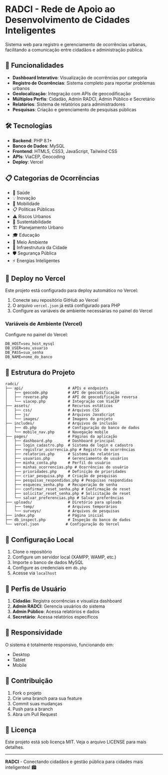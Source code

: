 # RADCI - Rede de Apoio ao Desenvolvimento de Cidades Inteligentes

Sistema web para registro e gerenciamento de ocorrências urbanas, facilitando a comunicação entre cidadãos e administração pública.

## 🚀 Funcionalidades

- **Dashboard Interativo**: Visualização de ocorrências por categoria
- **Registro de Ocorrências**: Sistema completo para reportar problemas urbanos
- **Geolocalização**: Integração com APIs de geocodificação
- **Múltiplos Perfis**: Cidadão, Admin RADCI, Admin Público e Secretário
- **Relatórios**: Sistema de relatórios para administradores
- **Pesquisas**: Criação e gerenciamento de pesquisas públicas

## 🛠️ Tecnologias

- **Backend**: PHP 8.1+
- **Banco de Dados**: MySQL
- **Frontend**: HTML5, CSS3, JavaScript, Tailwind CSS
- **APIs**: ViaCEP, Geocoding
- **Deploy**: Vercel

## 📋 Categorias de Ocorrências

- 🏥 Saúde
- 💡 Inovação
- 🚗 Mobilidade
- 📋 Políticas Públicas
- ⚠️ Riscos Urbanos
- 🌱 Sustentabilidade
- 🏗️ Planejamento Urbano
- 🎓 Educação
- 🌿 Meio Ambiente
- 🏢 Infraestrutura da Cidade
- 🛡️ Segurança Pública
- ⚡ Energias Inteligentes

## 🚀 Deploy no Vercel

Este projeto está configurado para deploy automático no Vercel:

1. Conecte seu repositório GitHub ao Vercel
2. O arquivo `vercel.json` já está configurado para PHP
3. Configure as variáveis de ambiente necessárias no painel do Vercel

### Variáveis de Ambiente (Vercel)

Configure no painel do Vercel:

```
DB_HOST=seu_host_mysql
DB_USER=seu_usuario
DB_PASS=sua_senha
DB_NAME=nome_do_banco
```

## 📁 Estrutura do Projeto

```
radci/
├── api/                    # APIs e endpoints
│   ├── geocode.php         # API de geocodificação
│   ├── reverse.php         # API de geocodificação reversa
│   └── viacep.php          # Integração com ViaCEP
├── assets/                 # Recursos estáticos
│   ├── css/                # Arquivos CSS
│   ├── js/                 # Arquivos JavaScript
│   └── images/             # Imagens do projeto
├── includes/               # Arquivos de inclusão
│   ├── db.php              # Configuração do banco de dados
│   └── mobile_nav.php      # Navegação mobile
├── pages/                  # Páginas da aplicação
│   ├── dashboard.php       # Dashboard principal
│   ├── login_cadastro.php  # Sistema de login e cadastro
│   ├── registrar_ocorrencia.php # Registro de ocorrências
│   ├── relatorios.php      # Sistema de relatórios
│   ├── usuarios.php        # Gerenciamento de usuários
│   ├── minha_conta.php     # Perfil do usuário
│   ├── minhas_ocorrencias.php # Ocorrências do usuário
│   ├── prioridades.php     # Definição de prioridades
│   ├── criar_pesquisa.php  # Criação de pesquisas
│   ├── pesquisas_respondidas.php # Pesquisas respondidas
│   ├── esqueceu_senha.php  # Recuperação de senha
│   ├── confirmar_reset_senha.php # Confirmação de reset
│   ├── solicitar_reset_senha.php # Solicitação de reset
│   └── salvar_preferencias.php # Salvar preferências
├── uploads/                # Diretório para uploads
│   ├── temp/               # Arquivos temporários
│   └── surveys/            # Arquivos de pesquisas
├── index.php               # Página inicial
├── db_inspect.php          # Inspeção do banco de dados
└── vercel.json            # Configuração do Vercel
```

## 🔧 Configuração Local

1. Clone o repositório
2. Configure um servidor local (XAMPP, WAMP, etc.)
3. Importe o banco de dados MySQL
4. Configure as credenciais em `db.php`
5. Acesse via `localhost`

## 👥 Perfis de Usuário

1. **Cidadão**: Registra ocorrências e visualiza dashboard
2. **Admin RADCI**: Gerencia usuários do sistema
3. **Admin Público**: Acessa relatórios e dados
4. **Secretário**: Acessa relatórios específicos

## 📱 Responsividade

O sistema é totalmente responsivo, funcionando em:
- Desktop
- Tablet
- Mobile

## 🤝 Contribuição

1. Fork o projeto
2. Crie uma branch para sua feature
3. Commit suas mudanças
4. Push para a branch
5. Abra um Pull Request

## 📄 Licença

Este projeto está sob licença MIT. Veja o arquivo LICENSE para mais detalhes.

---

**RADCI** - Conectando cidadãos e gestão pública para cidades mais inteligentes! 🏙️